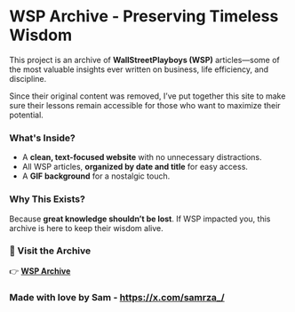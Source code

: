 # WSP Archive - Preserving Timeless Wisdom  

This project is an archive of **WallStreetPlayboys (WSP)** articles—some of the most valuable insights ever written on business, life efficiency, and discipline.  

Since their original content was removed, I’ve put together this site to make sure their lessons remain accessible for those who want to maximize their potential.  

### What's Inside?  
- A **clean, text-focused website** with no unnecessary distractions.  
- All WSP articles, **organized by date and title** for easy access.  
- A **GIF background** for a nostalgic touch.   

### Why This Exists?  
Because **great knowledge shouldn’t be lost**. If WSP impacted you, this archive is here to keep their wisdom alive.  

### 🔗 Visit the Archive  
👉 **[WSP Archive](https://wsp-archive.vercel.app/)**  

### Made with love by Sam - https://x.com/samrza_/
